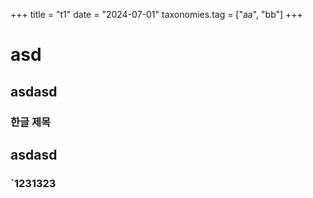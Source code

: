 +++
title = "t1"
date = "2024-07-01"
taxonomies.tag = ["aa", "bb"]
+++

# asd

## asdasd

### 한글 제목

## asdasd

### `1231323